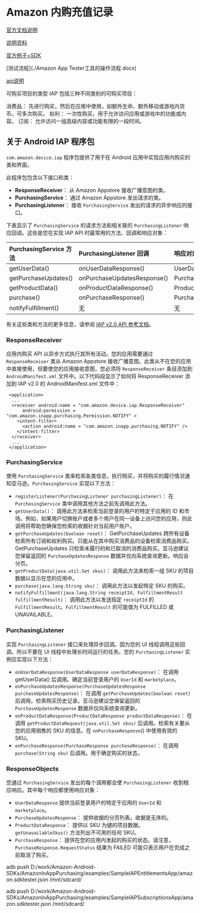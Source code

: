 # Amazon 内购充值记录



[官方文档说明](https://developer.amazon.com/zh/docs/in-app-purchasing/iap-overview.html)

[说明资料](./Amazon_IAP_eBook.pdf)

[官方例子+SDK](https://developer.amazon.com/zh/apps-and-games/sdk-download)

[测试流程](./Amazon App Tester工具的操作流程.docx)

[api说明]( https://developer.amazon.com/zh/docs/in-app-purchasing/iap-implement-iap.html )







可购买项目的类型
IAP 包括三种不同类别的可购买项目：

消费品： 先进行购买，然后在应用中使用，如额外生命、额外移动或游戏内货币。可多次购买。
权利： 一次性购买，用于允许访问应用或游戏中的功能或内容。
订阅： 允许访问一组高级内容或功能有限的一段时间。





## 关于 Android IAP 程序包

`com.amazon.device.iap` 程序包提供了用于在 Android 应用中实现应用内购买的类和界面。

此程序包包含以下接口和类：

- **ResponseReceiver**： 从 Amazon Appstore 接收广播意图的类。
- **PurchasingService**： 通过 Amazon Appstore 发出请求的类。
- **PurchasingListener**： 接收 `PurchasingService` 发出的请求的异步响应的接口。

下表显示了 `PurchasingService` 的请求方法和相关联的 `PurchasingListener` 响应回调。这些是您在实现 IAP API 时最常用的方法、回调和响应对象：

| PurchasingService 方法 | PurchasingListener 回调     | 响应对象                |
| :--------------------- | :-------------------------- | :---------------------- |
| getUserData()          | onUserDataResponse()        | UserDataResponse        |
| getPurchaseUpdates()   | onPurchaseUpdatesResponse() | PurchaseUpdatesResponse |
| getProductData()       | onProductDataResponse()     | ProductDataResponse     |
| purchase()             | onPurchaseResponse()        | PurchaseResponse        |
| notifyFulfillment()    | 无                          | 无                      |

有关这些类和方法的更多信息，请参阅 [IAP v2.0 API 参考文档](https://s3-us-west-1.amazonaws.com/devportal-reference-docs/iap/API-Reference/index.html)。

### ResponseReceiver

应用内购买 API 以异步方式执行其所有活动。您的应用需要通过 `ResponseReceiver` 类从 Amazon Appstore 接收广播意图。此类从不在您的应用中直接使用，但要使您的应用接收意图，您必须将 `ResponseReceiver` 条目添加到 `AndroidManifest.xml` 文件中。以下代码段显示了如何将 ResponseReceiver 添加到 IAP v2.0 的 AndroidManifest.xml 文件中：

```
 <application>
  ...
  <receiver android:name = "com.amazon.device.iap.ResponseReceiver"
      android:permission = "com.amazon.inapp.purchasing.Permission.NOTIFY" >
    <intent-filter>
      <action android:name = "com.amazon.inapp.purchasing.NOTIFY" />
    </intent-filter>
  </receiver>
  ...
 </application>
```

### PurchasingService

使用 `PurchasingService` 类来检索各类信息，执行购买，并将购买的履行情况通知亚马逊。`PurchasingService` 实现以下方法：

- `registerListener(PurchasingListener purchasingListener)`： 在 `PurchasingService` 类中调用其他方法之前先调用此方法。
- `getUserData()`： 调用此方法来检索当前登录的用户的特定于应用的 ID 和市场。例如，如果用户切换账户或者多个用户在同一设备上访问您的应用，则此调用将帮助您确保您检索的收据针对当前用户账户。
- `getPurchaseUpdates(boolean reset)`： GetPurchaseUpdates 跨所有设备检索所有订阅和权利购买。只能从在其中购买消费品的设备检索消费品购买。GetPurchaseUpdates 只检索未履行的和已取消的消费品购买。亚马逊建议您保留返回的 `PurchaseUpdatesResponse` 数据并仅向系统查询更新。响应会分页。
- `getProductData(java.util.Set skus)`： 调用此方法来检索一组 SKU 的项目数据以显示在您的应用中。
- `purchase(java.lang.String sku)`： 调用此方法以发起特定 SKU 的购买。
- `notifyFulfillment(java.lang.String receiptId, FulfillmentResult fulfillmentResult)`： 调用此方法以发送指定 `receiptId` 的 `FulfillmentResult`。`FulfillmentResult` 的可能值为 FULFILLED 或 UNAVAILABLE。

### PurchasingListener

实现 `PurchasingListener` 接口来处理异步回调。因为您的 UI 线程调用这些回调，所以不要在 UI 线程中处理长时间运行的任务。您的 `PurchasingListener` 实例应实现以下方法：

- `onUserDataResponse(UserDataResponse userDataResponse)`： 在调用 getUserData() 后调用。确定当前登录用户的 `UserId` 和 `marketplace`。
- `onPurchaseUpdatesResponse(PurchaseUpdatesResponse purchaseUpdatesResponse)`： 在调用 `getPurchaseUpdates(boolean reset)` 后调用。检索购买历史记录。亚马逊建议您保留返回的 `PurchaseUpdatesResponse` 数据并仅向系统查询更新。
- `onProductDataResponse(ProductDataResponse productDataResponse)`： 在调用 `getProductDataRequest(java.util.Set skus)` 后调用。检索有关要从您的应用销售的 SKU 的信息。在 `onPurchaseResponse`() 中使用有效的 SKU。
- `onPurchaseResponse(PurchaseResponse purchaseResponse)`： 在调用 `purchase(String sku)` 后调用。用于确定购买的状态。

### ResponseObjects

您通过 `PurchasingService` 发出的每个调用都会使 `PurchasingListener` 收到相应响应。其中每个响应都使用响应对象：

- `UserDataResponse` 提供当前登录用户的特定于应用的 `UserId` 和 `marketplace`。
- `PurchaseUpdatesResponse`： 提供收据的分页列表。收据是无序的。
- `ProductDataResponse`： 提供以 SKU 为键的项目数据。`getUnavailableSkus()` 方法列出不可用的任何 SKU。
- `PurchaseResponse`： 提供在您的应用内发起的购买的状态。请注意，`PurchaseResponse.RequestStatus` 结果为 FAILED 可能只表示用户在完成之前取消了购买。







adb push D:/work/Amazon-Android-SDKs/AmazonInAppPurchasing/examples/SampleIAPEntitlementsApp/amazon.sdktester.json /mnt/sdcard/





adb push D:/work/Amazon-Android-SDKs/AmazonInAppPurchasing/examples/SampleIAPSubscriptionsApp/amazon.sdktester.json /mnt/sdcard/

